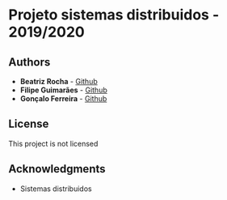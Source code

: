 # Projeto sistemas distribuidos - 2019/2020



## Authors

* **Beatriz Rocha**  - [Github](https://github.com/)
* **Filipe Guimarães** - [Github](https://github.com/filipeguimaraes)
* **Gonçalo Ferreira** - [Github](https://github.com/TheCanT)


## License

This project is not licensed

## Acknowledgments

* Sistemas distribuidos

